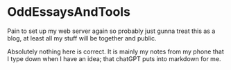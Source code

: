 # OddEssaysAndTools

Pain to set up my web server again so probably just gunna treat this as a blog, at least all my stuff will be together and public.

Absolutely nothing here is correct. It is mainly my notes from my phone that I type down when I have an idea; that chatGPT puts into markdown for me.

